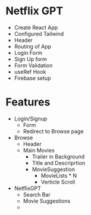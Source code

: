 # Netflix GPT
- Create React App
- Configured Tailwind
- Header
- Routing of App
- Login Form
- Sign Up form
- Form Validation
- useRef Hook
- Firebase setup 


# Features
- Login/Signup
    - Form
    - Redirect to Browse page 
- Browse
    - Header
    - Main Movies
        - Trailer in Background
        - Title and Descriprtion
        - MovieSuggestion
            - MovieLists * N
            - Verticle Scroll
- NetflixGPT
    - Search Bar
    - Movie Suggestions 
    - 